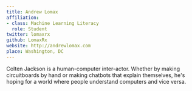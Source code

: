 ```yaml
---
title: Andrew Lomax
affiliation:
- class: Machine Learning Literacy
  role: Student
twitter: lomaxrx
github: LomaxRx
website: http://andrewlomax.com
place: Washington, DC
---
```

Colten Jackson is a human-computer inter-actor. Whether by making circuitboards by hand or making chatbots that explain themselves, he's hoping for a world where people understand computers and vice versa.